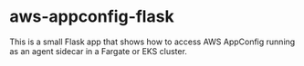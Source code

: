 # aws-appconfig-flask

This is a small Flask app that shows how to access AWS AppConfig running as an agent sidecar in a Fargate or EKS cluster.  